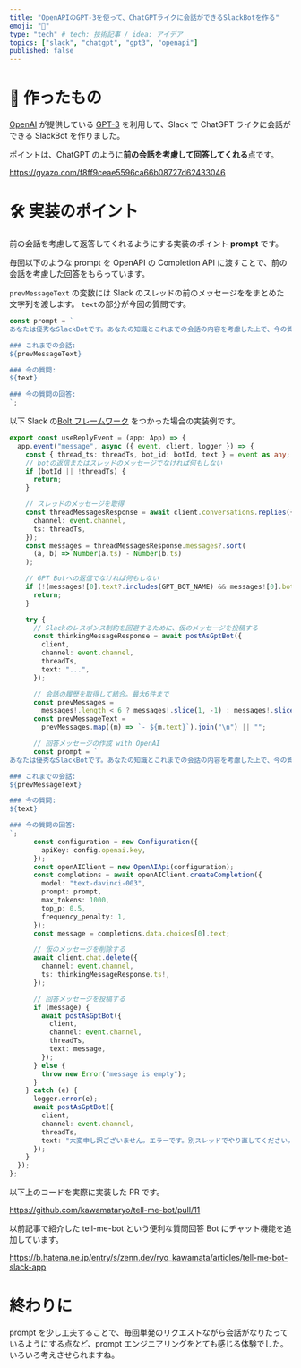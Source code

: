 ```yaml
---
title: "OpenAPIのGPT-3を使って、ChatGPTライクに会話ができるSlackBotを作る"
emoji: "🤖"
type: "tech" # tech: 技術記事 / idea: アイデア
topics: ["slack", "chatgpt", "gpt3", "openapi"]
published: false
---
```


# 🤖 作ったもの

[OpenAI](https://openai.com/) が提供している [GPT-3](https://openai.com/blog/gpt-3-apps/) を利用して、Slack で ChatGPT ライクに会話ができる SlackBot を作りました。

ポイントは、ChatGPT のように**前の会話を考慮して回答してくれる**点です。

https://gyazo.com/f8ff9ceae5596ca66b08727d62433046

# 🛠️ 実装のポイント

前の会話を考慮して返答してくれるようにする実装のポイント **prompt** です。

毎回以下のような prompt を OpenAPI の Completion API に渡すことで、前の会話を考慮した回答をもらっています。

`prevMessageText` の変数には Slack のスレッドの前のメッセージををまとめた文字列を渡します。
`text`の部分が今回の質問です。

```ts
const prompt = `
あなたは優秀なSlackBotです。あなたの知識とこれまでの会話の内容を考慮した上で、今の質問に正確な回答をしてください。

### これまでの会話:
${prevMessageText}

### 今の質問:
${text}

### 今の質問の回答:
`;
```

以下 Slack の[Bolt フレームワーク](https://slack.dev/bolt-js/concepts) をつかった場合の実装例です。

```ts
export const useReplyEvent = (app: App) => {
  app.event("message", async ({ event, client, logger }) => {
    const { thread_ts: threadTs, bot_id: botId, text } = event as any;
    // botの返信またはスレッドのメッセージでなければ何もしない
    if (botId || !threadTs) {
      return;
    }

    // スレッドのメッセージを取得
    const threadMessagesResponse = await client.conversations.replies({
      channel: event.channel,
      ts: threadTs,
    });
    const messages = threadMessagesResponse.messages?.sort(
      (a, b) => Number(a.ts) - Number(b.ts)
    );

    // GPT Botへの返信でなければ何もしない
    if (!(messages![0].text?.includes(GPT_BOT_NAME) && messages![0].bot_id)) {
      return;
    }

    try {
      // Slackのレスポンス制約を回避するために、仮のメッセージを投稿する
      const thinkingMessageResponse = await postAsGptBot({
        client,
        channel: event.channel,
        threadTs,
        text: "...",
      });

      // 会話の履歴を取得して結合。最大6件まで
      const prevMessages =
        messages!.length < 6 ? messages!.slice(1, -1) : messages!.slice(-6, -1);
      const prevMessageText =
        prevMessages.map((m) => `- ${m.text}`).join("\n") || "";

      // 回答メッセージの作成 with OpenAI
      const prompt = `
あなたは優秀なSlackBotです。あなたの知識とこれまでの会話の内容を考慮した上で、今の質問に正確な回答をしてください。

### これまでの会話:
${prevMessageText}

### 今の質問:
${text}

### 今の質問の回答:
`;
      const configuration = new Configuration({
        apiKey: config.openai.key,
      });
      const openAIClient = new OpenAIApi(configuration);
      const completions = await openAIClient.createCompletion({
        model: "text-davinci-003",
        prompt: prompt,
        max_tokens: 1000,
        top_p: 0.5,
        frequency_penalty: 1,
      });
      const message = completions.data.choices[0].text;

      // 仮のメッセージを削除する
      await client.chat.delete({
        channel: event.channel,
        ts: thinkingMessageResponse.ts!,
      });

      // 回答メッセージを投稿する
      if (message) {
        await postAsGptBot({
          client,
          channel: event.channel,
          threadTs,
          text: message,
        });
      } else {
        throw new Error("message is empty");
      }
    } catch (e) {
      logger.error(e);
      await postAsGptBot({
        client,
        channel: event.channel,
        threadTs,
        text: "大変申し訳ございません。エラーです。別スレッドでやり直してください。",
      });
    }
  });
};
```

以下上のコードを実際に実装した PR です。

https://github.com/kawamataryo/tell-me-bot/pull/11

以前記事で紹介した tell-me-bot という便利な質問回答 Bot にチャット機能を追加しています。

https://b.hatena.ne.jp/entry/s/zenn.dev/ryo_kawamata/articles/tell-me-bot-slack-app

# 終わりに

prompt を少し工夫することで、毎回単発のリクエストながら会話がなりたっているようにする点など、prompt エンジニアリングをとても感じる体験でした。いろいろ考えさせられますね。

